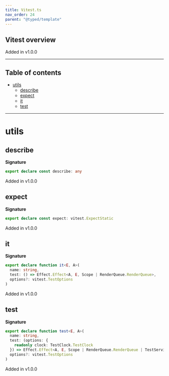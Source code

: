 ```yaml
---
title: Vitest.ts
nav_order: 24
parent: "@typed/template"
---
```


## Vitest overview

Added in v1.0.0

---

<h2 class="text-delta">Table of contents</h2>

- [utils](#utils)
  - [describe](#describe)
  - [expect](#expect)
  - [it](#it)
  - [test](#test)

---

# utils

## describe

**Signature**

```ts
export declare const describe: any
```

Added in v1.0.0

## expect

**Signature**

```ts
export declare const expect: vitest.ExpectStatic
```

Added in v1.0.0

## it

**Signature**

```ts
export declare function it<E, A>(
  name: string,
  test: () => Effect.Effect<A, E, Scope | RenderQueue.RenderQueue>,
  options?: vitest.TestOptions
)
```

Added in v1.0.0

## test

**Signature**

```ts
export declare function test<E, A>(
  name: string,
  test: (options: {
    readonly clock: TestClock.TestClock
  }) => Effect.Effect<A, E, Scope | RenderQueue.RenderQueue | TestServices.TestServices>,
  options?: vitest.TestOptions
)
```

Added in v1.0.0
